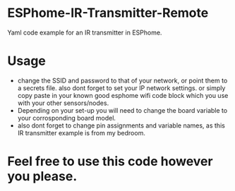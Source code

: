 # ESPhome-IR-Transmitter-Remote
Yaml code example for an IR transmitter in ESPhome.


# Usage
- change the SSID and password to that of your network, or point them to a secrets file. also dont forget to set your IP network settings. or simply copy paste in your known good esphome wifi code block which you use with your other sensors/nodes.
- Depending on your set-up you will need to change the board variable to your corrosponding board model.
- also dont forget to change pin assignments and variable names, as this IR transmitter example is from my bedroom.

# Feel free to use this code however you please.


